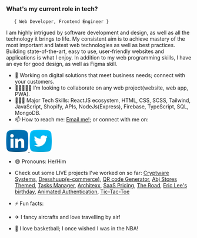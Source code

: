 ###   **What's my current role in tech?** </h2>
       { Web Developer, Frontend Engineer } 

I am highly intrigued by software development and design, as well as all the technology it brings to life.
My consistent aim is to achieve mastery of the most important and latest web technologies as well as best practices. Building state-of-the-art, easy to use, user-friendly websites and applications is what I enjoy.
In addition to my web programming skills, I have an eye for good design, as well as Figma skill.

- 🔭 Working on digital solutions that meet business needs; connect with your customers.
- 👩🏻‍🤝‍🧑🏾 I’m looking to collaborate on any web project(website, web app, PWA).
- 🤹🏾‍♀️ Major Tech Skills: ReactJS ecosystem, HTML, CSS, SCSS, Tailwind, JavaScript, Shopify, APIs, NodeJs(Express), Firebase, TypeScript, SQL, MongoDB.
- 📫 How to reach me: [Email me!](mailto:chisombiri@gmail.com); or connect with me on: 

<p> 
       <a href="https://www.linkedin.com/in/chisombiri-nlewedim" >  <img  src="linkedin.png" width="60" />  </a> 
       <a href="https://twitter.com/chisombiri_n" >  <img  src="twitter.png" width="60" />  </a>  
</p>

- 😄 Pronouns: He/Him

- Check out some LIVE projects I've worked on so far: [Cryptware Systems](https://cryptwaresystems.com/), [Dresshuup(e-commerce)](https://dresshuup.netlify.app/), [QR code Generator](https://cryptwareqr.netlify.app/), [Abj Stores Themed](https://abj-stores.netlify.app/), [Tasks Manager](https://chisom-tasks-manager.netlify.app/), [Architexx](https://architexx.netlify.app/), [SaaS Pricing](https://courageous-klepon-e00fb5.netlify.app/), [The Road](https://chisombiri.github.io/The_Road/), [Eric Lee's birthday](https://timely-treacle-f54b3c.netlify.app/), [Animated Authentication](https://chisom-animated-login.netlify.app/), [Tic-Tac-Toe](https://chisombiri-genius-crew.netlify.app/)

- ⚡ Fun facts: 
- ✈  I fancy aircrafts and love travelling by air!
- 🏀 I love basketball; I once wished I was in the NBA! 
